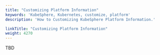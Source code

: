```yaml
---
title: "Customizing Platform Information"
keywords: 'KubeSphere, Kubernetes, customize, platform'
description: 'How to Customizing KubeSphere Platform Information.'

linkTitle: "Customizing Platform Information"
weight: 4270
---
```


TBD